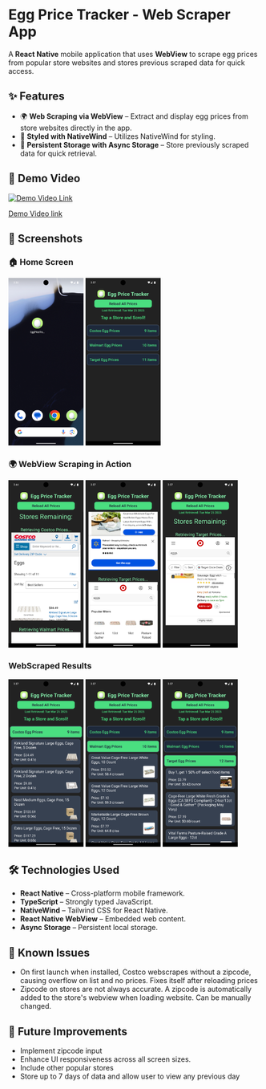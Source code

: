 # Egg Price Tracker - Web Scraper App

A **React Native** mobile application that uses **WebView** to scrape egg prices from popular store websites and stores previous scraped data for quick access.  

## ✨ Features  

- 🌍 **Web Scraping via WebView** – Extract and display egg prices from store websites directly in the app.  
- 🎨 **Styled with NativeWind** – Utilizes NativeWind for styling.  
- 💾 **Persistent Storage with Async Storage** – Store previously scraped data for quick retrieval.  

## 🎥 Demo Video  

[![Demo Video Link](https://img.youtube.com/vi/v5SerNyKNf0/hqdefault.jpg)](https://youtube.com/watch/v5SerNyKNf0)

[Demo Video link](https://youtube.com/watch/v5SerNyKNf0)

## 📸 Screenshots  

### 🏠 Home Screen  
<img src="screenshots/app_icon.png" alt="App Icon" width="150">  
<img src="screenshots/home_screen.png" alt="Home Screen" width="150">  

### 🌍 WebView Scraping in Action  
<img src="screenshots/price_fetching1.png" alt="WebView Scraper" width="150">
<img src="screenshots/price_fetching2.png" alt="WebView Scraper" width="150">
<img src="screenshots/price_fetching3.png" alt="WebView Scraper" width="150">

### WebScraped Results
<img src="screenshots/fetch_results1.png" alt="Fetched results" width="150">
<img src="screenshots/fetch_results2.png" alt="Fetched results" width="150">
<img src="screenshots/fetch_results3.png" alt="Fetched results" width="150">

## 🛠️ Technologies Used
- **React Native** – Cross-platform mobile framework.
- **TypeScript** – Strongly typed JavaScript.
- **NativeWind** – Tailwind CSS for React Native.
- **React Native WebView** – Embedded web content.
- **Async Storage**  – Persistent local storage.

## 🐞 Known Issues  
- On first launch when installed, Costco webscrapes without a zipcode, causing overflow on list and no prices. Fixes itself after reloading prices
- Zipcode on stores are not always accurate. A zipcode is automatically added to the store's webview when loading website. Can be manually changed.

## 🔮 Future Improvements  
- Implement zipcode input
- Enhance UI responsiveness across all screen sizes.  
- Include other popular stores
- Store up to 7 days of data and allow user to view any previous day